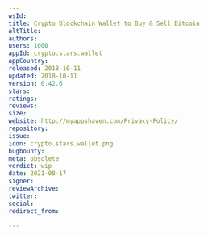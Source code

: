 ```yaml
---
wsId: 
title: Crypto Blockchain Wallet to Buy & Sell Bitcoin
altTitle: 
authors: 
users: 1000
appId: crypto.stars.wallet
appCountry: 
released: 2018-10-11
updated: 2018-10-11
version: 0.42.6
stars: 
ratings: 
reviews: 
size: 
website: http://myappshaven.com/Privacy-Policy/
repository: 
issue: 
icon: crypto.stars.wallet.png
bugbounty: 
meta: obsolete
verdict: wip
date: 2021-08-17
signer: 
reviewArchive: 
twitter: 
social: 
redirect_from: 

---
```



